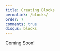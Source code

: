 ```yaml
---
title: Creating Blocks
permalink: /blocks/
order: 7
comments: true
disqus: blocks
---
```


Coming Soon!




